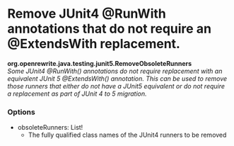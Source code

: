# Remove JUnit4 @RunWith annotations that do not require an @ExtendsWith replacement.

**org.openrewrite.java.testing.junit5.RemoveObsoleteRunners**  
_Some JUnit4 @RunWith() annotations do not require replacement with an equivalent JUnit 5 @ExtendsWith() annotation. This can be used to remove those runners that either do not have a JUnit5 equivalent or do not require a replacement as part of JUnit 4 to 5 migration._

### Options

* obsoleteRunners: List!
  * The fully qualified class names of the JUnit4 runners to be removed

